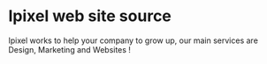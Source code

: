 # Ipixel web site source


Ipixel works to help your company to grow up, our main services are Design, Marketing and Websites !

